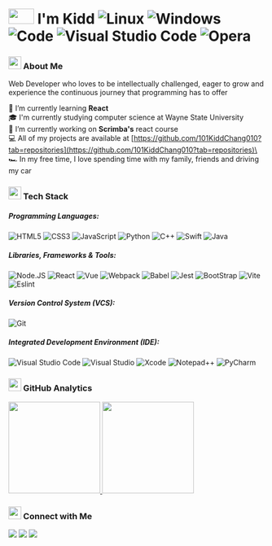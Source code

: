 # <img src="https://media.giphy.com/media/j5hWF2V3RlNGItTkGc/giphy.gif" width="50px" height="30px" /> I'm Kidd ![Linux](https://img.shields.io/badge/OS-Linux-green?style=for-the-&logo=linux&logoColor=black) ![Windows](https://img.shields.io/badge/OS-Windows-blue?style=for-the-&logo=windows&logoColor=blue) ![Code](https://img.shields.io/badge/Main%20Language-JavaScript-F7DF1E?style=flat&logo=javascript&logoColor=F7DF1E) ![Visual Studio Code](https://img.shields.io/badge/Main%20IDE-Visual%20Studio%20Code-007ACC?style=flat&logo=visual-studio-code&logoColor=007ACC) ![Opera](https://img.shields.io/badge/Favorite%20Browser-Opera-FF1B2D?style=flat&logo=Opera&logoColor=FF1B2D)

### <img src="https://media.giphy.com/media/jdPMeyv9rn0hZHh8n9/giphy.gif" width="25px" height="25px" /> About Me
Web Developer who loves to be intellectually challenged, eager to grow and experience the continuous journey that programming has to offer

🔭 I’m currently learning **React**\
🎓 I'm currently studying computer science at Wayne State University\
🌱 I’m currently working on **Scrimba's** react course\
💻 All of my projects are available at [https://github.com/101KiddChang010?tab=repositories](https://github.com/101KiddChang010?tab=repositories)\
🏎️ In my free time, I love spending time with my family, friends and driving my car


### <img src="https://media.giphy.com/media/uhQuegHFqkVYuFMXMQ/giphy.gif" width="25px" height="25px" /> Tech Stack
<h5>Programming Languages:</h5>

![HTML5](https://img.shields.io/badge/HTML5-E34F26?style=for-the-badge&logo=html5&logoColor=white)
![CSS3](https://img.shields.io/badge/CSS3-1572B6?style=for-the-badge&logo=css3&logoColor=white)
![JavaScript](https://img.shields.io/badge/JavaScript-323330?style=for-the-badge&logo=javascript&logoColor=F7DF1E)
![Python](https://img.shields.io/badge/Python-14354C?style=for-the-badge&logo=python&logoColor=white)
![C++](https://img.shields.io/badge/C%2B%2B-00599C?style=for-the-badge&logo=c%2B%2B&logoColor=white)
![Swift](https://img.shields.io/badge/Swift-FA7343?style=for-the-badge&logo=swift&logoColor=white)
![Java](https://img.shields.io/badge/Java-ED8B00?style=for-the-badge&logo=openjdk&logoColor=white)

<h5>Libraries, Frameworks & Tools:</h5>

![Node.JS](https://img.shields.io/badge/Node.js-43853D?style=for-the-badge&logo=node.js&logoColor=white)
![React](https://img.shields.io/badge/React-20232A?style=for-the-badge&logo=react&logoColor=61DAFB)
![Vue](https://img.shields.io/badge/Vue.js-35495E?style=for-the-badge&logo=vue.js&logoColor=4FC08D)
![Webpack](https://img.shields.io/badge/Webpack-05122A?style=for-the-badge&logo=Webpack&logoColor=white)
![Babel](https://img.shields.io/badge/Babel-gray?style=for-the-badge&logo=Babel&logoColor=yellow)
![Jest](https://img.shields.io/badge/Jest-323330?style=for-the-badge&logo=Jest&logoColor=white)
![BootStrap](https://img.shields.io/badge/Bootstrap-563D7C?style=for-the-badge&logo=bootstrap&logoColor=white)
![Vite](https://img.shields.io/badge/Vite-B73BFE?style=for-the-badge&logo=vite&logoColor=FFD62E)
![Eslint](https://img.shields.io/badge/eslint-3A33D1?style=for-the-badge&logo=eslint&logoColor=white)

<h5>Version Control System (VCS):</h5>

![Git](https://img.shields.io/badge/GIT-E44C30?style=for-the-badge&logo=git&logoColor=white)

<h5>Integrated Development Environment (IDE):</h5>

![Visual Studio Code](https://img.shields.io/badge/-Visual%20Studio%20Code-05122A?style=for-the-badge&logo=visual-studio-code&logoColor=007ACC)
![Visual Studio](https://img.shields.io/badge/-Visual%20Studio-05122A?style=for-the-badge&logo=visual-studio&logoColor=5D2B90)
![Xcode](https://img.shields.io/badge/Xcode-007ACC?style=for-the-badge&logo=Xcode&logoColor=white)
![Notepad++](https://img.shields.io/badge/Notepad++-90E59A.svg?style=for-the-badge&logo=notepad%2B%2B&logoColor=black)
![PyCharm](https://img.shields.io/badge/PyCharm-000000.svg?&style=for-the-badge&logo=PyCharm&logoColor=white)

### <img src="https://media.giphy.com/media/5OBsBaBbwMNifB3DZV/giphy.gif" width="25px" height="25px" /> GitHub Analytics
<a href="https://github.com/101kiddchang010">
<img height="180em" src="https://github-readme-stats-eight-theta.vercel.app/api?username=101kiddchang010&show_icons=true&theme=tokyonight&include_all_commits=true&count_private=true"/>
<img height="180em" src="https://github-readme-stats-eight-theta.vercel.app/api/top-langs/?username=101kiddchang010&layout=compact&langs_count=8&theme=tokyonight"/>
</a>

### <img src="https://media.giphy.com/media/2cwPS1zA560EMhufr7/giphy.gif" width="25px" height="25px" /> Connect with Me
<p align="left">
<a href="https://101kiddchang010.github.io"><img src="https://img.shields.io/badge/-Portfolio-3423A6?style=for-the-badge&logo=Google-Chrome&logoColor=white"/></a>
<a href="https://linkedin.com/in/kidd-chang"><img src="https://img.shields.io/badge/-LinkedIn-0077B5?style=for-the-badge&logo=Linkedin&logoColor=white"/></a>
<a href="https://twitter.com/ChangKiddSE"><img src="https://img.shields.io/badge/Twitter-1DA1F2?style=for-the-badge&logo=twitter&logoColor=white"/></a>
</p>
